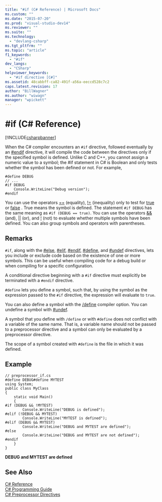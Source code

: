 ```yaml
---
title: "#if (C# Reference) | Microsoft Docs"
ms.custom: ""
ms.date: "2015-07-20"
ms.prod: "visual-studio-dev14"
ms.reviewer: ""
ms.suite: ""
ms.technology: 
  - "devlang-csharp"
ms.tgt_pltfrm: ""
ms.topic: "article"
f1_keywords: 
  - "#if"
dev_langs: 
  - "CSharp"
helpviewer_keywords: 
  - "#if directive [C#]"
ms.assetid: 48cabbff-ca82-491f-a56a-eeccd528c7c2
caps.latest.revision: 17
author: "BillWagner"
ms.author: "wiwagn"
manager: "wpickett"
---
```

# #if (C# Reference)
[!INCLUDE[csharpbanner](../../../includes/csharpbanner.md)]

When the C# compiler encounters an `#if` directive, followed eventually by an [#endif](../../../csharp/language-reference/preprocessor-directives/preprocessor-endif.md) directive, it will compile the code between the directives only if the specified symbol is defined.  Unlike C and C++, you cannot assign a numeric value to a symbol; the #if statement in C# is Boolean and only tests whether the symbol has been defined or not. For example,  
  
```  
#define DEBUG  
// ...  
#if DEBUG  
    Console.WriteLine("Debug version");  
#endif  
```  
  
 You can use the operators [==](../../../csharp/language-reference/operators/equality-comparison-operator.md) (equality), [!=](../../../csharp/language-reference/operators/not-equal-operator.md) (inequality) only to test for [true](../../../csharp/language-reference/keywords/true.md) or [false](../../../csharp/language-reference/keywords/false.md) . True means the symbol is defined. The statement `#if DEBUG` has the same meaning as `#if (DEBUG == true)`. You can use the operators [&&](../../../csharp/language-reference/operators/conditional-and-operator.md) (and), [&#124;&#124;](../../../csharp/language-reference/operators/conditional-or-operator.md) (or), and [!](../../../csharp/language-reference/operators/logical-negation-operator.md) (not) to evaluate whether multiple symbols have been defined. You can also group symbols and operators with parentheses.  
  
## Remarks  
 `#if`, along with the [#else](../../../csharp/language-reference/preprocessor-directives/preprocessor-else.md), [#elif](../../../csharp/language-reference/preprocessor-directives/preprocessor-elif.md), [#endif](../../../csharp/language-reference/preprocessor-directives/preprocessor-endif.md), [#define](../../../csharp/language-reference/preprocessor-directives/preprocessor-define.md), and [#undef](../../../csharp/language-reference/preprocessor-directives/preprocessor-undef.md) directives, lets you include or exclude code based on the existence of one or more symbols. This can be useful when compiling code for a debug build or when compiling for a specific configuration.  
  
 A conditional directive beginning with a `#if` directive must explicitly be terminated with a `#endif` directive.  
  
 `#define` lets you define a symbol, such that, by using the symbol as the expression passed to the `#if` directive, the expression will evaluate to `true`.  
  
 You can also define a symbol with the [/define](../../../csharp/language-reference/compiler-options/define-csharp-compiler-options.md) compiler option. You can undefine a symbol with [#undef](../../../csharp/language-reference/preprocessor-directives/preprocessor-undef.md).  
  
 A symbol that you define with `/define` or with `#define` does not conflict with a variable of the same name. That is, a variable name should not be passed to a preprocessor directive and a symbol can only be evaluated by a preprocessor directive.  
  
 The scope of a symbol created with `#define` is the file in which it was defined.  
  
## Example  
  
```  
// preprocessor_if.cs  
#define DEBUG#define MYTEST  
using System;  
public class MyClass   
{  
    static void Main()   
    {  
#if (DEBUG && !MYTEST)  
        Console.WriteLine("DEBUG is defined");  
#elif (!DEBUG && MYTEST)  
        Console.WriteLine("MYTEST is defined");  
#elif (DEBUG && MYTEST)  
        Console.WriteLine("DEBUG and MYTEST are defined");  
#else  
        Console.WriteLine("DEBUG and MYTEST are not defined");  
#endif  
    }  
}  
```  
  
 **DEBUG and MYTEST are defined**   
## See Also  
 [C# Reference](../../../csharp/language-reference/index.md)   
 [C# Programming Guide](../../../csharp/programming-guide/index.md)   
 [C# Preprocessor Directives](../../../csharp/language-reference/preprocessor-directives/index.md)